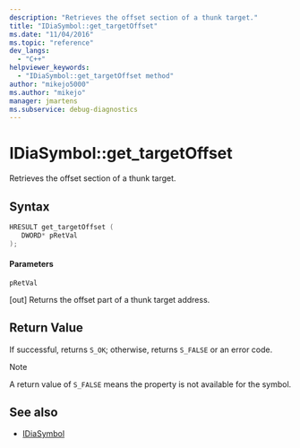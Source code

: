 ```yaml
---
description: "Retrieves the offset section of a thunk target."
title: "IDiaSymbol::get_targetOffset"
ms.date: "11/04/2016"
ms.topic: "reference"
dev_langs:
  - "C++"
helpviewer_keywords:
  - "IDiaSymbol::get_targetOffset method"
author: "mikejo5000"
ms.author: "mikejo"
manager: jmartens
ms.subservice: debug-diagnostics
---
```

# IDiaSymbol::get_targetOffset

Retrieves the offset section of a thunk target.

## Syntax

```C++
HRESULT get_targetOffset ( 
   DWORD* pRetVal
);
```

#### Parameters
 `pRetVal`

[out] Returns the offset part of a thunk target address.

## Return Value
 If successful, returns `S_OK`; otherwise, returns `S_FALSE` or an error code.

> [!NOTE]
> A return value of `S_FALSE` means the property is not available for the symbol.

## See also
- [IDiaSymbol](../../debugger/debug-interface-access/idiasymbol.md)
